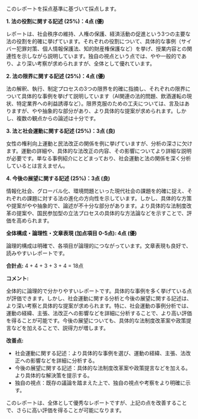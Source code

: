 このレポートを採点基準に基づいて採点します。

**1. 法の役割に関する記述 (25%)：4点 (優)**

レポートは、社会秩序の維持、人権の保護、経済活動の促進という3つの主要な法の役割を的確に挙げています。それぞれの役割について、具体的な事例（サイバー犯罪対策、個人情報保護法、知的財産権保護など）を挙げ、授業内容との関連性を示しながら説明しています。独自の視点という点では、やや一般的であり、より深い考察が求められますが、全体として優れています。


**2. 法の限界に関する記述 (25%)：4点 (優)**

法の解釈、執行、制定プロセスの3つの限界を的確に指摘し、それぞれの限界について具体的な事例を挙げて説明しています（AI関連の法的問題、飲酒運転の現状、特定業界への利益誘導など）。限界克服のための工夫については、言及はありますが、やや抽象的な部分があり、より具体的な提案が求められます。しかし、複数の観点からの論述は十分です。


**3. 法と社会運動に関する記述 (25%)：3点 (良)**

女性の権利向上運動と民法改正の関係を例に挙げていますが、分析の深さに欠けます。運動の詳細や、具体的な法改正の内容、その影響についてより詳細な説明が必要です。単なる事例紹介にとどまっており、社会運動と法の関係を深く分析しているとは言えません。


**4. 今後の展望に関する記述 (25%)：3点 (良)**

情報化社会、グローバル化、環境問題といった現代社会の課題を的確に捉え、それぞれの課題に対する法の進化の方向性を示しています。しかし、具体的な方策や提案がやや抽象的で、論述が不十分な部分があります。より具体的な法制度改革の提案や、国民参加型の立法プロセスの具体的な方法論などを示すことで、評価を高められます。


**全体構成・論理性・文章表現 (加点項目 0-5点): 4点 (優)**

論理的構成は明確で、各項目が論理的につながっています。文章表現も良好で、読みやすいレポートです。


**合計点:** 4 + 4 + 3 + 3 + 4 = 18点


**コメント:**

全体的に論理的で分かりやすいレポートです。具体的な事例を多く挙げている点が評価できます。しかし、社会運動に関する分析と今後の展望に関する記述は、より深い考察と具体的な提案が求められます。特に、社会運動の事例分析では、運動の経緯、主張、法改正への影響などを詳細に分析することで、より高い評価を得ることが可能です。今後の展望についても、具体的な法制度改革案や政策提言などを加えることで、説得力が増します。


**改善点:**

* 社会運動に関する記述：より具体的な事例を選び、運動の経緯、主張、法改正への影響などを詳細に分析する。
* 今後の展望に関する記述：具体的な法制度改革案や政策提言などを加える。より具体的な解決策を提示する。
* 独自の視点：既存の議論を踏まえた上で、独自の視点や考察をより明確に示す。


このレポートは、全体として優秀なレポートですが、上記の点を改善することで、さらに高い評価を得ることが可能になります。
